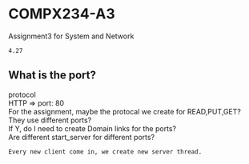 # COMPX234-A3
 Assignment3 for System and Network

`4.27`
## What is the port?
protocol  
HTTP => port: 80  
For the assignment, maybe the protocal we create for READ,PUT,GET?  
They use different ports?  
If Y,
do I need to create Domain links for the ports?  
Are different start_server for different ports?  
  
`Every new client come in, we create new server thread.`

